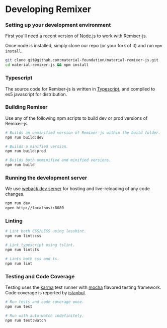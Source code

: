 # Developing Remixer

### Setting up your development environment

First you'll need a recent version of [Node.js](https://nodejs.org) to work
with Remixer-js.

Once node is installed, simply clone our repo (or your fork of it) and
run `npm install`.

```bash
git clone git@github.com:material-foundation/material-remixer-js.git
cd material-remixer-js && npm install
```

### Typescript

The source code for Remixer-js is written in
[Typescript](https://www.typescriptlang.org), and compiled to es5 javascript for
distribution.

### Building Remixer

Use any of the following npm scripts to build dev or prod versions of Remixer-js.

```bash
# Builds an unminified version of Remixer-js within the build folder.
npm run build:dev

# Builds a minified version.
npm run build:prod

# Builds both unminified and minified versions.
npm run build
```

### Running the development server

We use [weback dev server](https://webpack.js.org/configuration/dev-server) for
hosting and live-reloading of any code changes.

```bash
npm run dev
open http://localhost:8080
```

### Linting

```bash
# Lint both CSS/LESS using lesshint.
npm run lint:css

# Lint typescript using tslint.
npm run lint:ts

# Lints both css and ts.
npm run lint
```

### Testing and Code Coverage

Testing uses the [karma](https://karma-runner.github.io) test runner with
[mocha](https://mochajs.org/) flavored testing framework. Code coverage
is reported by [istanbul](https://www.npmjs.com/package/istanbul-instrumenter-loader).

```bash
# Run tests and code coverage once.
npm run test

# Run with auto-watch indefinitely.
npm run test:watch
```
